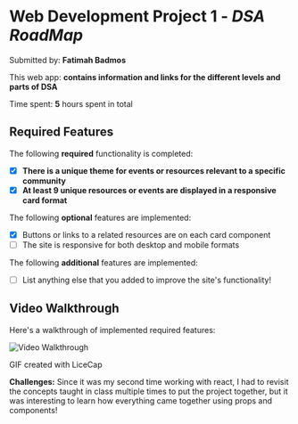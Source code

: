 # Web Development Project 1 - *DSA RoadMap*

Submitted by: **Fatimah Badmos**

This web app: **contains information and links for the different levels and parts of DSA**

Time spent: **5** hours spent in total

## Required Features

The following **required** functionality is completed:

- [X] **There is a unique theme for events or resources relevant to a specific community**
- [X] **At least 9 unique resources or events are displayed in a responsive card format**

The following **optional** features are implemented:

- [X] Buttons or links to a related resources are on each card component
- [ ] The site is responsive for both desktop and mobile formats

The following **additional** features are implemented:

* [ ] List anything else that you added to improve the site's functionality!

## Video Walkthrough

Here's a walkthrough of implemented required features:

<img src='https://github.com/Fatimatulzahra/dsaroadmap/blob/main/dsaroadmap/public/videowalkthrough.gif' title='Video Walkthrough' width='' alt='Video Walkthrough' />

GIF created with LiceCap

**Challenges:** Since it was my second time working with react, I had to revisit the concepts taught in class multiple times to put the project together, but it was interesting to learn how everything came together using props and components!
